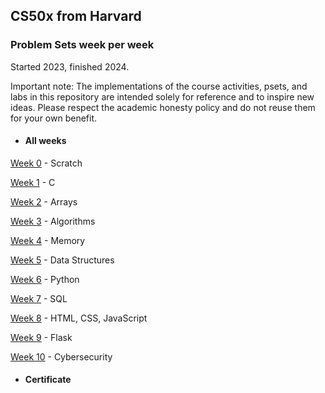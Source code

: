 ## CS50x from Harvard
### Problem Sets week per week

Started 2023, finished 2024.

Important note: The implementations of the course activities, psets, and labs in this repository are intended solely for reference and to inspire new ideas. Please respect the academic honesty policy and do not reuse them for your own benefit.

- #### All weeks

<a href="/week-0">Week 0</a> - Scratch

<a href="/week-1">Week 1</a> - C

<a href="/week-2">Week 2</a> - Arrays

<a href="/week-3">Week 3</a> - Algorithms

<a href="/week-4">Week 4</a> - Memory

<a href="/week-5">Week 5</a> - Data Structures

<a href="/week-6">Week 6</a> - Python

<a href="/week-7">Week 7</a> - SQL

<a href="/week-8">Week 8</a> - HTML, CSS, JavaScript

<a href="/week-9">Week 9</a> - Flask

<a href="/week-10">Week 10</a> - Cybersecurity

- #### Certificate
